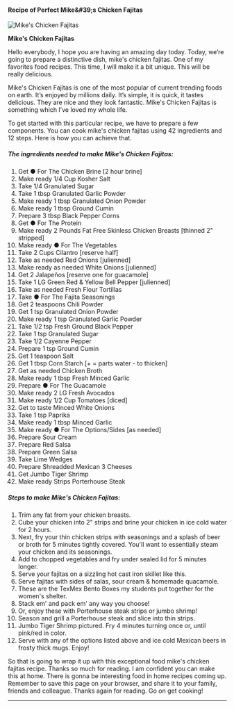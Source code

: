             

#### Recipe of Perfect Mike&amp;#39;s Chicken Fajitas

![Mike's Chicken Fajitas](https://img-global.cpcdn.com/recipes/0985f31667eb0e55/751x532cq70/mikes-chicken-fajitas-recipe-main-photo.jpg)

**Mike's Chicken Fajitas**

Hello everybody, I hope you are having an amazing day today. Today, we’re going to prepare a distinctive dish, mike's chicken fajitas. One of my favorites food recipes. This time, I will make it a bit unique. This will be really delicious.

Mike's Chicken Fajitas is one of the most popular of current trending foods on earth. It’s enjoyed by millions daily. It’s simple, it is quick, it tastes delicious. They are nice and they look fantastic. Mike's Chicken Fajitas is something which I’ve loved my whole life.

To get started with this particular recipe, we have to prepare a few components. You can cook mike's chicken fajitas using 42 ingredients and 12 steps. Here is how you can achieve that.

##### The ingredients needed to make Mike's Chicken Fajitas:

1.  Get ● For The Chicken Brine \[2 hour brine\]
2.  Make ready 1/4 Cup Kosher Salt
3.  Take 1/4 Granulated Sugar
4.  Take 1 tbsp Granulated Garlic Powder
5.  Make ready 1 tbsp Granulated Onion Powder
6.  Make ready 1 tbsp Ground Cumin
7.  Prepare 3 tbsp Black Pepper Corns
8.  Get ● For The Protein
9.  Make ready 2 Pounds Fat Free Skinless Chicken Breasts \[thinned 2" stripped\]
10.  Make ready ● For The Vegetables
11.  Take 2 Cups Cilantro \[reserve half\]
12.  Take as needed Red Onions \[julienned\]
13.  Make ready as needed White Onions \[julienned\]
14.  Get 2 Jalapeños \[reserve one for guacamole\]
15.  Take 1 LG Green Red & Yellow Bell Pepper \[julienned\]
16.  Take as needed Fresh Flour Tortillas
17.  Take ● For The Fajita Seasonings
18.  Get 2 teaspoons Chili Powder
19.  Get 1 tsp Granulated Onion Powder
20.  Make ready 1 tsp Granulated Garlic Powder
21.  Take 1/2 tsp Fresh Ground Black Pepper
22.  Take 1 tsp Granulated Sugar
23.  Take 1/2 Cayenne Pepper
24.  Prepare 1 tsp Ground Cumin
25.  Get 1 teaspoon Salt
26.  Get 1 tbsp Corn Starch \[+ = parts water - to thicken\]
27.  Get as needed Chicken Broth
28.  Make ready 1 tbsp Fresh Minced Garlic
29.  Prepare ● For The Guacamole
30.  Make ready 2 LG Fresh Avocados
31.  Make ready 1/2 Cup Tomatoes \[diced\]
32.  Get to taste Minced White Onions
33.  Take 1 tsp Paprika
34.  Make ready 1 tbsp Minced Garlic
35.  Make ready ● For The Options/Sides \[as needed\]
36.  Prepare Sour Cream
37.  Prepare Red Salsa
38.  Prepare Green Salsa
39.  Take Lime Wedges
40.  Prepare Shreadded Mexican 3 Cheeses
41.  Get Jumbo Tiger Shrimp
42.  Make ready Strips Porterhouse Steak

##### Steps to make Mike's Chicken Fajitas:

1.  Trim any fat from your chicken breasts.
2.  Cube your chicken into 2" strips and brine your chicken in ice cold water for 2 hours.
3.  Next, fry your thin chicken strips with seasonings and a splash of beer or broth for 5 minutes tightly covered. You'll want to essentially steam your chicken and its seasonings.
4.  Add to chopped vegetables and fry under sealed lid for 5 minutes longer.
5.  Serve your fajitas on a sizzling hot cast iron skillet like this.
6.  Serve fajitas with sides of salas, sour cream & homemade quacamole.
7.  These are the TexMex Bento Boxes my students put together for the women's shelter.
8.  Stack em' and pack em' any way you choose!
9.  Or, enjoy these with Porterhouse steak strips or jumbo shrimp!
10.  Season and grill a Porterhouse steak and slice into thin strips.
11.  Jumbo Tiger Shrimp pictured. Fry 4 minutes turning once or, until pink/red in color.
12.  Serve with any of the options listed above and ice cold Mexican beers in frosty thick mugs. Enjoy!

So that is going to wrap it up with this exceptional food mike's chicken fajitas recipe. Thanks so much for reading. I am confident you can make this at home. There is gonna be interesting food in home recipes coming up. Remember to save this page on your browser, and share it to your family, friends and colleague. Thanks again for reading. Go on get cooking!

* * *